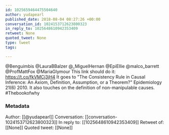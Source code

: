 ```yaml
---
id: 1025659464475504640
author: yudapearl
published_date: 2018-08-04 08:27:26 +00:00
conversation_id: 1024153712623800323
in_reply_to: 1025648610942353409
retweet: None
quoted_tweet: None
type: tweet
tags:

---
```


@Benguimbis @LauraBBalzer @_MiguelHernan @EpiEllie @malco_barrett @ProfMattFox @MariaGlymour This link should do it: https://t.co/fkVMCj3jH4
It goes to "The Consistency Rule in Causal Inference: An Axiom, Definition, Assumption, or a Theorem?" Epidemiology 21(6) 2010. It also touches on the definition of non-manipulable causes. #Thebookofwhy

### Metadata

Author: [[@yudapearl]]
Conversation: [[conversation-1024153712623800323]]
In reply to: [[1025648610942353409]]
Retweet of: [[None]]
Quoted tweet: [[None]]
